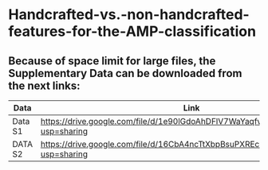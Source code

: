 # Handcrafted-vs.-non-handcrafted-features-for-the-AMP-classification

## Because of space limit for large files, the Supplementary Data can be downloaded from the next links:

Data | Link
--- | ---
Data S1 | https://drive.google.com/file/d/1e90lGdoAhDFlV7WaYaqfvpvAXN1ayEfl/view?usp=sharing
DATA S2 | https://drive.google.com/file/d/16CbA4ncTtXbpBsuPXREcvRSdLdu9O0xT/view?usp=sharing
 
